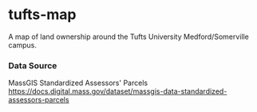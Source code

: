 # tufts-map
A map of land ownership around the Tufts University Medford/Somerville campus.

### Data Source
MassGIS Standardized Assessors' Parcels
https://docs.digital.mass.gov/dataset/massgis-data-standardized-assessors-parcels
